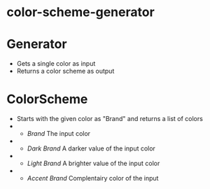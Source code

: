 # color-scheme-generator

# Generator
- Gets a single color as input 
- Returns a color scheme as output

# ColorScheme
- Starts with the given color as "Brand" and returns a list of colors
- - *Brand* The input color
- - *Dark Brand* A darker value of the input color
- - *Light Brand* A brighter value of the input color
- - *Accent Brand* Complentairy color of the input
